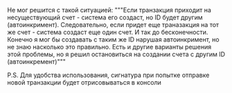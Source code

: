 Не мог решится с такой ситуацией: 
"""Если транзакция приходит на несуществующий счет - система его создаст, но ID будет другим (автоинкримент).
Следовательно, если придет еще траназакция на тот же счет - система создаст еще один счет. И так до бесконечности.
Конечно я мог бы создавать с таким же ID нарушая автоинкримент, но не знаю насколько это правильно.
Есть и другие варианты решения этой проблемы, но я решил остановиться на создании счета с другим ID (автоинкремент)"""

P.S.
Для удобства использования, сигнатура при попытке отправке новой транзакции будет отрисовываться в консоли
